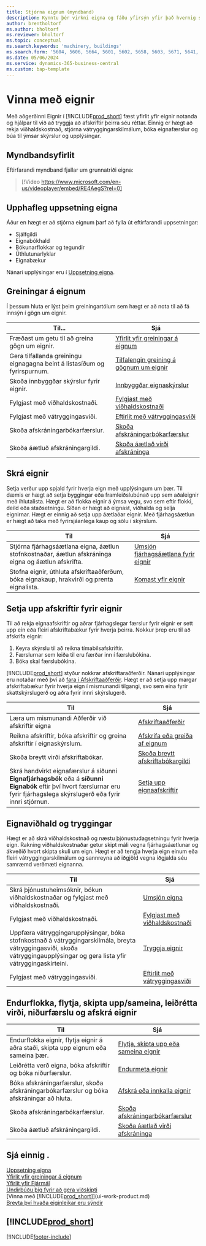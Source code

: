 ```yaml
---
title: Stjórna eignum (myndband)
description: Kynntu þér virkni eigna og fáðu yfirsýn yfir það hvernig skuli vinna með og stjórna eignum.
author: brentholtorf
ms.author: bholtorf
ms.reviewer: bholtorf
ms.topic: conceptual
ms.search.keywords: 'machinery, buildings'
ms.search.form: '5604, 5606, 5664, 5601, 5602, 5658, 5603, 5671, 5641, 5629, 5633, 5634, 5649, 5622, 5650'
ms.date: 05/06/2024
ms.service: dynamics-365-business-central
ms.custom: bap-template
---
```


# Vinna með eignir

Með aðgerðinni Eignir í [!INCLUDE[prod_short](includes/prod_short.md)] fæst yfirlit yfir eignir notanda og hjálpar til við að tryggja að afskriftir þeirra séu réttar. Einnig er hægt að rekja viðhaldskostnað, stjórna vátryggingarskilmálum, bóka eignafærslur og búa til ýmsar skýrslur og upplýsingar.

## Myndbandsyfirlit

Eftirfarandi myndband fjallar um grunnatriði eigna:

> [!Video https://www.microsoft.com/en-us/videoplayer/embed/RE4AegS?rel=0]

## Upphafleg uppsetning eigna

Áður en hægt er að stjórna eignum þarf að fylla út eftirfarandi uppsetningar:

- Sjálfgildi
- Eignabókhald
- Bókunarflokkar og tegundir
- Úthlutunarlyklar
- Eignabækur

Nánari upplýsingar eru í [Uppsetning eigna](fa-setup.md).

## Greiningar á eignum

Í þessum hluta er lýst þeim greiningartólum sem hægt er að nota til að fá innsýn í gögn um eignir.

| Til... | Sjá |
| --- | --- |
| Fræðast um getu til að greina gögn um eignir. | [Yfirlit yfir greiningar á eignum](fa-analytics-overview.md) |
| Gera tilfallanda greiningu eignagagna beint á listasíðum og fyrirspurnum. | [Tilfalengin greining á gögnum um eignir](ad-hoc-analysis-fa.md) |
| Skoða innbyggðar skýrslur fyrir eignir. | [Innbyggðar eignaskýrslur](fa-reports.md) |
| Fylgjast með viðhaldskostnaði. | [Fylgjast með viðhaldskostnaði](fa-how-maintain.md#to-monitor-maintenance-costs)|
| Fylgjast með vátryggingasviði. | [Eftirlit með vátryggingasviði](fa-how-insure.md#to-monitor-insurance-coverage) |
| Skoða afskráningarbókarfærslur. | [Skoða afskráningarbókarfærslur](fa-how-dispose-retire.md#to-view-disposal-ledger-entries) |
| Skoða áætluð afskráningargildi. | [Skoða áætlað virði afskráninga](fa-how-manage-budgets.md#to-view-projected-disposal-values) |

## Skrá eignir

Setja verður upp spjald fyrir hverja eign með upplýsingum um þær. Til dæmis er hægt að setja byggingar eða framleiðslubúnað upp sem aðaleignir með íhlutalista. Hægt er að flokka eignir á ýmsa vegu, svo sem eftir flokki, deild eða staðsetningu. Síðan er hægt að eignast, viðhalda og selja eignirnar. Hægt er einnig að setja upp áætlaðar eignir. Með fjárhagsáætlun er hægt að taka með fyrirsjáanlega kaup og sölu í skýrslum.

| Til  | Sjá |
| --- | --- |
| Stjórna fjárhagsáætlana eigna, áætlun stofnkostnaðar, áætlun afskráninga eigna og áætlun afskrifta. |[Umsjón fjárhagsáætlana fyrir eignir](fa-how-manage-budgets.md) |
| Stofna eignir, úthluta afskriftaaðferðum, bóka eignakaup, hrakvirði og prenta eignalista. |[Komast yfir eignir](fa-how-acquire.md) |

## Setja upp afskriftir fyrir eignir

Til að rekja eignaafskriftir og aðrar fjárhagslegar færslur fyrir eignir er sett upp ein eða fleiri afskriftabækur fyrir hverja þeirra. Nokkur þrep eru til að afskrifa eignir:

1. Keyra skýrslu til að reikna tímabilsafskriftir.
1. Færslurnar sem leiða til eru færðar inn í færslubókina.
1. Bóka skal færslubókina.

[!INCLUDE[prod_short](includes/prod_short.md)] styður nokkrar afskriftaraðferðir. Nánari upplýsingar eru notaðar með því að [fara í Afskriftaaðferðir](fa-depreciation-methods.md). Hægt er að setja upp margar afskriftabækur fyrir hverja eign í mismunandi tilgangi, svo sem eina fyrir skattskýrslugerð og aðra fyrir innri skýrslugerð.

| Til  | Sjá |
| --- | --- |
| Læra um mismunandi Aðferðir við afskriftir eigna |[Afskriftaaðferðir](fa-depreciation-methods.md) |
| Reikna afskriftir, bóka afskriftir og greina afskriftir í eignaskýrslum. |[Afskrifa eða greiða af eignum](fa-how-depreciate-amortize.md) |
| Skoða breytt virði afskriftabókar. | [Skoða breytt afskriftabókargildi](fa-how-trans-split-combine.md#to-view-changed-depreciation-book-values-due-to-fixed-asset-reclassification) |
| Skrá handvirkt eignafærslur á síðunni **Eignafjárhagsbók** eða á **síðunni Eignabók** eftir því hvort færslurnar eru fyrir fjárhagslega skýrslugerð eða fyrir innri stjórnun. | [Setja upp eignaafskriftir](fa-how-setup-depreciation.md) |

## Eignaviðhald og tryggingar

Hægt er að skrá viðhaldskostnað og næstu þjónustudagsetningu fyrir hverja eign. Rakning viðhaldskostnaðar getur skipt máli vegna fjárhagsáætlunar og ákveðið hvort skipta skuli um eign. Hægt er að tengja hverja eign einum eða fleiri vátryggingarskilmálum og sannreyna að iðgjöld vegna iðgjalda séu samræmd verðmæti eignanna.

| Til  | Sjá |
| --- | --- |
| Skrá þjónustuheimsóknir, bókun viðhaldskostnaðar og fylgjast með viðhaldskostnaði. |[Umsjón eigna](fa-how-maintain.md) |
| Fylgjast með viðhaldskostnaði. | [Fylgjast með viðhaldskostnaði](fa-how-maintain.md#to-monitor-maintenance-costs)|
| Uppfæra vátryggingarupplýsingar, bóka stofnkostnað á vátryggingarskilmála, breyta vátryggingasviði, skoða vátryggingaupplýsingar og gera lista yfir vátryggingaskírteini. |[Tryggja eignir](fa-how-insure.md) |
| Fylgjast með vátryggingasviði. | [Eftirlit með vátryggingasviði](fa-how-insure.md#to-monitor-insurance-coverage) |

## Endurflokka, flytja, skipta upp/sameina, leiðrétta virði, niðurfærslu og afskrá eignir

| Til  | Sjá |
| --- | --- |
| Endurflokka eignir, flytja eignir á aðra staði, skipta upp eignum eða sameina þær. |[Flytja, skipta upp eða sameina eignir](fa-how-trans-split-combine.md) |
| Leiðrétta verð eigna, bóka afskriftir og bóka niðurfærslur. |[Endurmeta eignir](fa-how-revalue.md) |
| Bóka afskráningarfærslur, skoða afskráningarbókarfærslur og bóka afskráningar að hluta. |[Afskrá eða innkalla eignir](fa-how-dispose-retire.md) |
| Skoða afskráningarbókarfærslur. | [Skoða afskráningarbókarfærslur](fa-how-dispose-retire.md#to-view-disposal-ledger-entries) |
| Skoða áætluð afskráningargildi. | [Skoða áætlað virði afskráninga](fa-how-manage-budgets.md#to-view-projected-disposal-values) |

## Sjá einnig .

[Uppsetning eigna](fa-setup.md)  
[Yfirlit yfir greiningar á eignum](fa-analytics-overview.md)  
[Yfirlit yfir Fjármál](finance.md)  
[Undirbúðu þig fyrir að gera viðskipti](ui-get-ready-business.md)  
[Vinna með [!INCLUDE[prod_short](includes/prod_short.md)]](ui-work-product.md)  
[Breyta því hvaða eiginleikar eru sýndir](ui-experiences.md)  

## [!INCLUDE[prod_short](includes/free_trial_md.md)]  

[!INCLUDE[footer-include](includes/footer-banner.md)]
